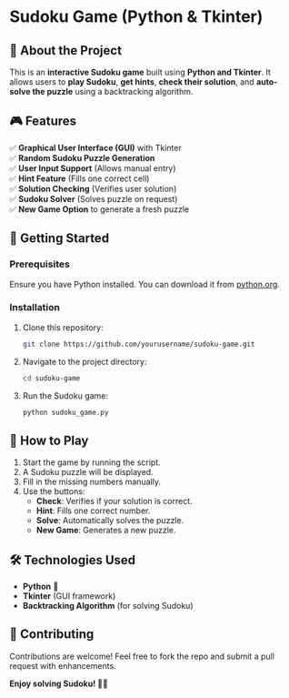 # Sudoku Game (Python & Tkinter)

## 🧩 About the Project
This is an **interactive Sudoku game** built using **Python and Tkinter**. It allows users to **play Sudoku**, **get hints**, **check their solution**, and **auto-solve the puzzle** using a backtracking algorithm.

## 🎮 Features
✅ **Graphical User Interface (GUI)** with Tkinter  
✅ **Random Sudoku Puzzle Generation**  
✅ **User Input Support** (Allows manual entry)  
✅ **Hint Feature** (Fills one correct cell)  
✅ **Solution Checking** (Verifies user solution)  
✅ **Sudoku Solver** (Solves puzzle on request)  
✅ **New Game Option** to generate a fresh puzzle  

## 🚀 Getting Started
### **Prerequisites**
Ensure you have Python installed. You can download it from [python.org](https://www.python.org/downloads/).

### **Installation**
1. Clone this repository:
   ```sh
   git clone https://github.com/yourusername/sudoku-game.git
   ```
2. Navigate to the project directory:
   ```sh
   cd sudoku-game
   ```
3. Run the Sudoku game:
   ```sh
   python sudoku_game.py
   ```

## 🎨 How to Play
1. Start the game by running the script.
2. A Sudoku puzzle will be displayed.
3. Fill in the missing numbers manually.
4. Use the buttons:
   - **Check**: Verifies if your solution is correct.
   - **Hint**: Fills one correct number.
   - **Solve**: Automatically solves the puzzle.
   - **New Game**: Generates a new puzzle.

## 🛠 Technologies Used
- **Python** 🐍
- **Tkinter** (GUI framework)
- **Backtracking Algorithm** (for solving Sudoku)

## 🤝 Contributing
Contributions are welcome! Feel free to fork the repo and submit a pull request with enhancements.

**Enjoy solving Sudoku! 🧠🔥**

